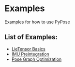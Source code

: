 # Examples

Examples for how to use PyPose

## List of Examples:

* [LieTensor Basics](./lietensor)
* [IMU Preintegration](./module/imu)
* [Pose Graph Optimization](./module/pgo)
